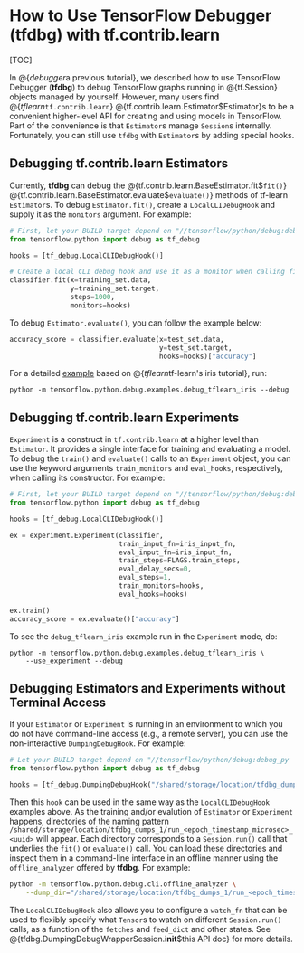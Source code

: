 # How to Use TensorFlow Debugger (tfdbg) with tf.contrib.learn

[TOC]

In @{$debugger$a previous tutorial}, we described how to use TensorFlow Debugger (**tfdbg**)
to debug TensorFlow graphs running in
@{tf.Session}
objects managed by yourself. However, many users find
@{$tflearn$`tf.contrib.learn`}
@{tf.contrib.learn.Estimator$Estimator}s
to be a convenient higher-level API for creating and using models
in TensorFlow. Part of the convenience is that `Estimator`s manage `Session`s
internally. Fortunately, you can still use `tfdbg` with `Estimator`s by adding
special hooks.

## Debugging tf.contrib.learn Estimators

Currently, **tfdbg** can debug the
@{tf.contrib.learn.BaseEstimator.fit$`fit()`}
@{tf.contrib.learn.BaseEstimator.evaluate$`evaluate()`}
methods of tf-learn `Estimator`s. To debug `Estimator.fit()`,
create a `LocalCLIDebugHook` and supply it as the `monitors` argument. For example:

```python
# First, let your BUILD target depend on "//tensorflow/python/debug:debug_py"
from tensorflow.python import debug as tf_debug

hooks = [tf_debug.LocalCLIDebugHook()]

# Create a local CLI debug hook and use it as a monitor when calling fit().
classifier.fit(x=training_set.data,
               y=training_set.target,
               steps=1000,
               monitors=hooks)
```

To debug `Estimator.evaluate()`, you can follow the example below:

```python
accuracy_score = classifier.evaluate(x=test_set.data,
                                     y=test_set.target,
                                     hooks=hooks)["accuracy"]
```


For a detailed [example](https://www.tensorflow.org/code/tensorflow/python/debug/examples/debug_tflearn_iris.py) based on
@{$tflearn$tf-learn's iris tutorial},
run:

```none
python -m tensorflow.python.debug.examples.debug_tflearn_iris --debug
```

## Debugging tf.contrib.learn Experiments

`Experiment` is a construct in `tf.contrib.learn` at a higher level than
`Estimator`.
It provides a single interface for training and evaluating a model. To debug
the `train()` and `evaluate()` calls to an `Experiment` object, you can
use the keyword arguments `train_monitors` and `eval_hooks`, respectively, when
calling its constructor. For example:

```python
# First, let your BUILD target depend on "//tensorflow/python/debug:debug_py"
from tensorflow.python import debug as tf_debug

hooks = [tf_debug.LocalCLIDebugHook()]

ex = experiment.Experiment(classifier,
                           train_input_fn=iris_input_fn,
                           eval_input_fn=iris_input_fn,
                           train_steps=FLAGS.train_steps,
                           eval_delay_secs=0,
                           eval_steps=1,
                           train_monitors=hooks,
                           eval_hooks=hooks)

ex.train()
accuracy_score = ex.evaluate()["accuracy"]
```

To see the `debug_tflearn_iris` example run in the `Experiment` mode, do:

```none
python -m tensorflow.python.debug.examples.debug_tflearn_iris \
    --use_experiment --debug
```

## Debugging Estimators and Experiments without Terminal Access

If your `Estimator` or `Experiment` is running in an environment to which you
do not have command-line access (e.g., a remote server), you can use the
non-interactive `DumpingDebugHook`. For example:

```python
# Let your BUILD target depend on "//tensorflow/python/debug:debug_py
from tensorflow.python import debug as tf_debug

hooks = [tf_debug.DumpingDebugHook("/shared/storage/location/tfdbg_dumps_1")]
```

Then this `hook` can be used in the same way as the `LocalCLIDebugHook` examples
above. As the training and/or evalution of `Estimator` or `Experiment`
happens, directories of the naming pattern
`/shared/storage/location/tfdbg_dumps_1/run_<epoch_timestamp_microsec>_<uuid>`
will appear. Each directory corresponds to a `Session.run()` call that underlies
the `fit()` or `evaluate()` call. You can load these directories and inspect
them in a command-line interface in an offline manner using the
`offline_analyzer` offered by **tfdbg**. For example:

```bash
python -m tensorflow.python.debug.cli.offline_analyzer \
    --dump_dir="/shared/storage/location/tfdbg_dumps_1/run_<epoch_timestamp_microsec>_<uuid>"
```

The `LocalCLIDebugHook` also allows you to configure a `watch_fn` that can be
used to flexibly specify what `Tensor`s to watch on different `Session.run()`
calls, as a function of the `fetches` and `feed_dict` and other states. See
@{tfdbg.DumpingDebugWrapperSession.__init__$this API doc}
for more details.
